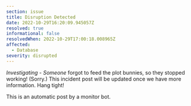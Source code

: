 ```yaml
---
section: issue
title: Disruption Detected
date: 2022-10-29T16:20:09.945057Z
resolved: true
informational: false
resolvedWhen: 2022-10-29T17:00:18.008965Z
affected:
  - Database
severity: disrupted
---
```

*Investigating* - _Someone_ forgot to feed the plot bunnies, so they stopped working! (Sorry.) This incident post will be updated once we have more information. Hang tight!

This is an automatic post by a monitor bot.
        